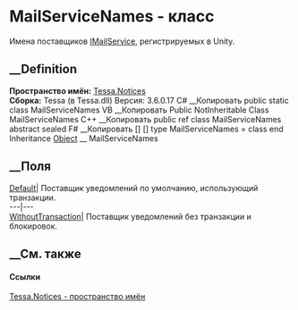 # MailServiceNames - класс
Имена поставщиков [IMailService](T_Tessa_Notices_IMailService.htm),
регистрируемых в Unity.
## __Definition
 **Пространство имён:** [Tessa.Notices](N_Tessa_Notices.htm)  
 **Сборка:** Tessa (в Tessa.dll) Версия: 3.6.0.17
C# __Копировать
     public static class MailServiceNames
VB __Копировать
     Public NotInheritable Class MailServiceNames
C++ __Копировать
     public ref class MailServiceNames abstract sealed
F# __Копировать
     [<AbstractClassAttribute>]
    [<SealedAttribute>]
    type MailServiceNames = class end
Inheritance
    [Object](https://learn.microsoft.com/dotnet/api/system.object) __ MailServiceNames
##  __Поля
[Default](F_Tessa_Notices_MailServiceNames_Default.htm)|  Поставщик
уведомлений по умолчанию, использующий транзакции.  
---|---  
[WithoutTransaction](F_Tessa_Notices_MailServiceNames_WithoutTransaction.htm)|
Поставщик уведомлений без транзакции и блокировок.  
## __См. также
#### Ссылки
[Tessa.Notices - пространство имён](N_Tessa_Notices.htm)
